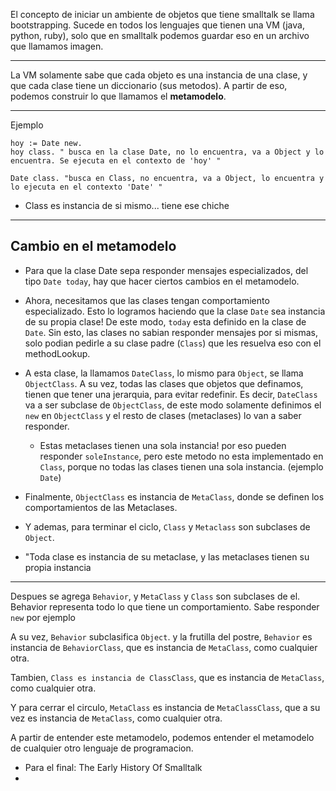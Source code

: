 El concepto de iniciar un ambiente de objetos que tiene smalltalk se llama bootstrapping. Sucede en todos los lenguajes que tienen una VM (java, python, ruby), solo que en smalltalk podemos guardar eso en un archivo que llamamos imagen.

---

La VM solamente sabe que cada objeto es una instancia de una clase, y que cada clase tiene un diccionario (sus metodos). A partir de eso, podemos construir lo que llamamos el **metamodelo**.


-----
Ejemplo
```
hoy := Date new.
hoy class. " busca en la clase Date, no lo encuentra, va a Object y lo encuentra. Se ejecuta en el contexto de 'hoy' "

Date class. "busca en Class, no encuentra, va a Object, lo encuentra y lo ejecuta en el contexto 'Date' "
```
- Class es instancia de si mismo... tiene ese chiche
----

## Cambio en el metamodelo
- Para que la clase Date sepa responder mensajes especializados, del tipo `Date today`, hay que hacer ciertos cambios en el metamodelo.
- Ahora, necesitamos que las clases tengan comportamiento especializado. Esto lo logramos haciendo que la clase `Date` sea instancia de su propia clase! De este modo, `today` esta definido en la clase de `Date`. Sin esto, las clases no sabian responder mensajes por si mismas, solo podian pedirle a su clase padre (`Class`) que les resuelva eso con el methodLookup.
- A esta clase, la llamamos `DateClass`, lo mismo para `Object`, se llama `ObjectClass`. A su vez, todas las clases que objetos que definamos, tienen que tener una jerarquia, para evitar redefinir. Es decir, `DateClass` va a ser subclase de `ObjectClass`, de este modo solamente definimos el `new` en `ObjectClass` y el resto de clases (metaclases) lo van a saber responder.
	- Estas metaclases tienen una sola instancia! por eso pueden responder `soleInstance`, pero este metodo no esta implementado en `Class`, porque no todas las clases tienen una sola instancia. (ejemplo `Date`)
- Finalmente, `ObjectClass` es instancia de `MetaClass`, donde se definen los comportamientos de las Metaclases.
- Y ademas, para terminar el ciclo, `Class`  y `Metaclass` son subclases de `Object`.

- "Toda clase es instancia de su metaclase, y las metaclases tienen su propia instancia

---
Despues se agrega `Behavior`, y `MetaClass` y `Class` son subclases de el.
	Behavior representa todo lo que tiene un comportamiento.
		Sabe responder `new` por ejemplo
		
A su vez, `Behavior` subclasifica `Object`.
y la frutilla del postre, `Behavior` es instancia de `BehaviorClass`, que es instancia de `MetaClass`, como cualquier otra.

Tambien, `Class es instancia de ClassClass`, que es instancia de `MetaClass`, como cualquier otra.

Y para cerrar el circulo, `MetaClass` es instancia de `MetaClassClass`, que a su vez es instancia de `MetaClass`, como cualquier otra.

A partir de entender este metamodelo, podemos entender el metamodelo de cualquier otro lenguaje de programacion.

- Para el final: The Early History Of Smalltalk
- 
